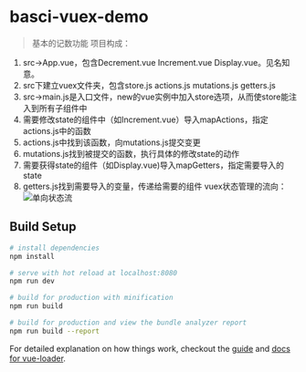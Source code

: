 # basci-vuex-demo

> 基本的记数功能
项目构成：
1. src->App.vue，包含Decrement.vue Increment.vue Display.vue。见名知意。
2. src下建立vuex文件夹，包含store.js actions.js mutations.js getters.js
3. src->main.js是入口文件，new的vue实例中加入store选项，从而使store能注入到所有子组件中
4. 需要修改state的组件中（如Increment.vue）导入mapActions，指定actions.js中的函数
5. actions.js中找到该函数，向mutations.js提交变更
6. mutations.js找到被提交的函数，执行具体的修改state的动作
7. 需要获得state的组件（如Display.vue)导入mapGetters，指定需要导入的state
8. getters.js找到需要导入的变量，传递给需要的组件
vuex状态管理的流向：
![单向状态流](http://vuex.vuejs.org/zh-cn/images/vuex.png)
## Build Setup

``` bash
# install dependencies
npm install

# serve with hot reload at localhost:8080
npm run dev

# build for production with minification
npm run build

# build for production and view the bundle analyzer report
npm run build --report
```

For detailed explanation on how things work, checkout the [guide](http://vuejs-templates.github.io/webpack/) and [docs for vue-loader](http://vuejs.github.io/vue-loader).
